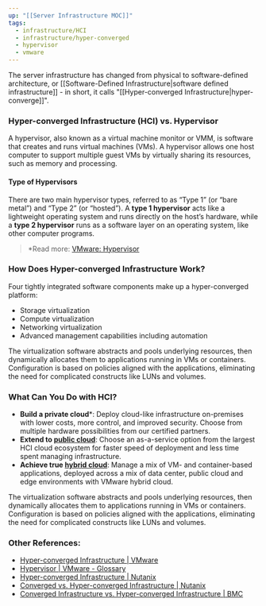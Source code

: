 ```yaml
---
up: "[[Server Infrastructure MOC]]"
tags:
  - infrastructure/HCI
  - infrastructure/hyper-converged
  - hypervisor
  - vmware
---
```

The server infrastructure has changed from physical to software-defined architecture, or [[Software-Defined Infrastructure|software defined infrastructure]] - in short, it calls "[[Hyper-converged Infrastructure|hyper-converge]]".

### Hyper-converged Infrastructure (HCI) vs. Hypervisor
A hypervisor, also known as a virtual machine monitor or VMM, is software that creates and runs virtual machines (VMs). A hypervisor allows one host computer to support multiple guest VMs by virtually sharing its resources, such as memory and processing. 

#### Type of Hypervisors
There are two main hypervisor types, referred to as “Type 1” (or “bare metal”) and “Type 2” (or “hosted”). A **type 1 hypervisor** acts like a lightweight operating system and runs directly on the host’s hardware, while a **type 2 hypervisor** runs as a software layer on an operating system, like other computer programs. 

>*Read more: [VMware: Hypervisor](https://www.vmware.com/topics/glossary/c*ontent/hypervisor.html?resource=cat-1243073610#cat-1243073610)

### How Does Hyper-converged Infrastructure Work?
Four tightly integrated software components make up a hyper-converged platform: 
-   Storage virtualization
-   Compute virtualization
-   Networking virtualization
-   Advanced management capabilities including automation 

The virtualization software abstracts and pools underlying resources, then dynamically allocates them to applications running in VMs or containers. Configuration is based on policies aligned with the applications, eliminating the need for complicated constructs like LUNs and volumes.

### What Can You Do with HCI?
- **Build a private cloud***: Deploy cloud-like infrastructure on-premises with lower costs, more control, and improved security. Choose from multiple hardware possibilities from our certified partners.
- **Extend to [public cloud](https://www.vmware.com/topics/glossary/content/public-cloud)**: Choose an as-a-service option from the largest HCI cloud ecosystem for faster speed of deployment and less time spent managing infrastructure.
- **Achieve true [hybrid cloud](https://www.vmware.com/topics/glossary/content/hybrid-cloud)**: Manage a mix of VM- and container-based applications, deployed across a mix of data center, public cloud and edge environments with VMware hybrid cloud.

The virtualization software abstracts and pools underlying resources, then dynamically allocates them to applications running in VMs or containers. Configuration is based on policies aligned with the applications, eliminating the need for complicated constructs like LUNs and volumes.

### Other References:
- [Hyper-converged Infrastructure | VMware](https://www.vmware.com/asean/products/hyper-converged-infrastructure.html)
- [Hypervisor | VMware - Glossary](https://www.vmware.com/topics/glossary/content/hypervisor.html)
- [Hyper-converged Infrastructure | Nutanix](https://www.nutanix.com/sg/hyperconverged-infrastructure)
- [Converged vs. Hyper-converged Infrastructure | Nutanix](https://www.nutanix.com/sg/info/converged-vs-hyperconverged-infrastructure)
- [Converged Infrastructure vs. Hyper-converged Infrastructure | BMC](https://www.bmc.com/blogs/converged-infrastructure-vs-hyper-converged-infrastructure/)